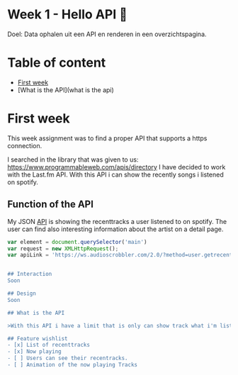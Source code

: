 # Week 1 - Hello API 🐒

Doel: Data ophalen uit een API en renderen in een overzichtspagina.

# Table of content
* [First week](firstweek)
* [What is the API](what is the api)


# First week
This week assignment was to find a proper API that supports a https connection.

I searched in the library that was given to us: https://www.programmableweb.com/apis/directory I have decided to work with the Last.fm API. With this API i can show the recently songs i listened on spotify.


## Function of the API
My JSON [API](https://ws.audioscrobbler.com/2.0/?method=user.getrecenttracks&user=nathankeyzer&api_key=558413ce30002869acf1d2e2d9c2047b&format=json&page=1) is showing the recenttracks a user listened to on spotify. The user can find also interesting information about the artist on a detail page.

```javascript
var element = document.querySelector('main')
var request = new XMLHttpRequest();
var apiLink = 'https://ws.audioscrobbler.com/2.0/?method=user.getrecenttracks&user=nathankeyzer&api_key=558413ce30002869acf1d2e2d9c2047b&format=json&page=1';```


## Interaction
Soon

## Design
Soon

## What is the API

>With this API i have a limit that is only can show track what i'm listening right know and in the past.

## Feature wishlist
- [x] List of recenttracks
- [x] Now playing
- [ ] Users can see their recentracks.
- [ ] Animation of the now playing Tracks

